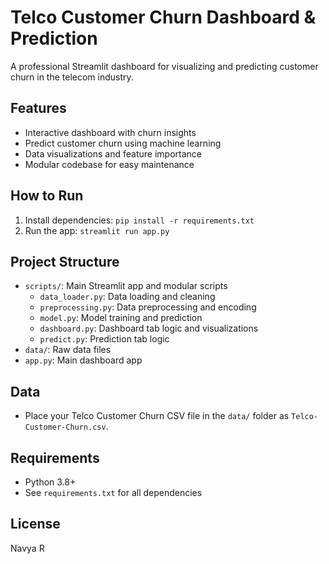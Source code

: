 # Telco Customer Churn Dashboard & Prediction

A professional Streamlit dashboard for visualizing and predicting customer churn in the telecom industry.

## Features
- Interactive dashboard with churn insights
- Predict customer churn using machine learning
- Data visualizations and feature importance
- Modular codebase for easy maintenance

## How to Run
1. Install dependencies: `pip install -r requirements.txt`
2. Run the app: `streamlit run app.py`

## Project Structure
- `scripts/`: Main Streamlit app and modular scripts
    - `data_loader.py`: Data loading and cleaning
    - `preprocessing.py`: Data preprocessing and encoding
    - `model.py`: Model training and prediction
    - `dashboard.py`: Dashboard tab logic and visualizations
    - `predict.py`: Prediction tab logic
- `data/`: Raw data files
- `app.py`: Main dashboard app

## Data
- Place your Telco Customer Churn CSV file in the `data/` folder as `Telco-Customer-Churn.csv`.

## Requirements
- Python 3.8+
- See `requirements.txt` for all dependencies

## License
Navya R


